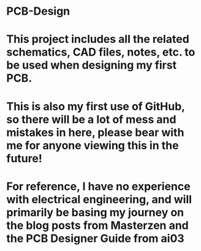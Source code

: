# PCB-Design

# This project includes all the related schematics, CAD files, notes, etc. to be used when designing my first PCB.
# This is also my first use of GitHub, so there will be a lot of mess and mistakes in here, please bear with me for anyone viewing this in the future!

# For reference, I have no experience with electrical engineering, and will primarily be basing my journey on the blog posts from Masterzen and the PCB Designer Guide from ai03
